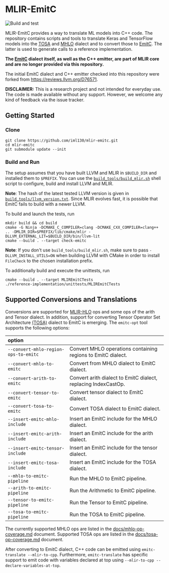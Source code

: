 # MLIR-EmitC

![Build and test](https://github.com/iml130/mlir-emitc/workflows/Build%20and%20test/badge.svg)

MLIR-EmitC provides a way to translate ML models into C++ code. The repository
contains scripts and tools to translate Keras and TensorFlow models into the
[TOSA](https://mlir.llvm.org/docs/Dialects/TOSA/) and
[MHLO](https://github.com/tensorflow/mlir-hlo) dialect and to convert those to
[EmitC](https://mlir.llvm.org/docs/Dialects/EmitC/).
The latter is used to generate calls to a reference implementation.

**The [EmitC](https://mlir.llvm.org/docs/Dialects/EmitC/) dialect itself, as well as the C++ emitter, are part of MLIR core and are no longer provided via this repository.**

The initial EmitC dialect and C++ emitter checked into this repository were forked from https://reviews.llvm.org/D76571.

**DISCLAIMER:** This is a research project and not intended for everyday use. The code is made available without any support. However, we welcome any kind of feedback via the issue tracker.


## Getting Started
### Clone

```shell
git clone https://github.com/iml130/mlir-emitc.git
cd mlir-emitc
git submodule update --init
```

### Build and Run

The setup assumes that you have built LLVM and MLIR in `$BUILD_DIR` and installed them to `$PREFIX`. You can use the [`build_tools/build_mlir.sh`](https://github.com/iml130/mlir-emitc/blob/main/build_tools/build_mlir.sh) shell script to configure, build and install LLVM and MLIR.

**Note**: The hash of the latest tested LLVM version is given in [`build_tools/llvm_version.txt`](https://github.com/iml130/mlir-emitc/blob/main/build_tools/llvm_version.txt). Since MLIR evolves fast, it is possible that EmitC fails to build with a newer LLVM.

To build and launch the tests, run
```shell
mkdir build && cd build
cmake -G Ninja -DCMAKE_C_COMPILER=clang -DCMAKE_CXX_COMPILER=clang++ .. -DMLIR_DIR=$PREFIX/lib/cmake/mlir -DLLVM_EXTERNAL_LIT=$BUILD_DIR/bin/llvm-lit
cmake --build . --target check-emitc
```

**Note**: If you don't use `build_tools/build_mlir.sh`, make sure to pass `-DLLVM_INSTALL_UTILS=ON` when building LLVM with CMake in order to install `FileCheck` to the chosen installation prefix.

To additionally build and execute the unittests, run
```shell
cmake --build . --target MLIREmitCTests
./reference-implementation/unittests/MLIREmitCTests
```


## Supported Conversions and Translations

Conversions are supported for [MLIR-HLO](https://github.com/tensorflow/mlir-hlo) ops and some ops of the arith and Tensor dialect.
In addition, support for converting Tensor Operator Set Architecture [(TOSA)](https://mlir.llvm.org/docs/Dialects/TOSA/) dialect to EmitC is emerging.
The `emitc-opt` tool supports the following options:

| option                                   |                                                                          |
| :--------------------------------------- |:------------------------------------------------------------------------ |
| `--convert-mhlo-region-ops-to-emitc `    | Convert MHLO operations containing regions to EmitC dialect.             |
| `--convert-mhlo-to-emitc `               | Convert from MHLO dialect to EmitC dialect.                              |
| `--convert-arith-to-emitc `              | Convert arith dialect to EmitC dialect, replacing IndexCastOp.           |
| `--convert-tensor-to-emitc `             | Convert tensor dialect to EmitC dialect.                                 |
| `--convert-tosa-to-emitc `               | Convert TOSA dialect to EmitC dialect.                                   |
| `--insert-emitc-mhlo-include`            | Insert an EmitC include for the MHLO dialect.                            |
| `--insert-emitc-arith-include`           | Insert an EmitC include for the arith dialect.                           |
| `--insert-emitc-tensor-include`          | Insert an EmitC include for the tensor dialect.                          |
| `--insert-emitc-tosa-include`            | Insert an EmitC include for the TOSA dialect.                            |
| `--mhlo-to-emitc-pipeline`               | Run the MHLO to EmitC pipeline.                                          |
| `--arith-to-emitc-pipeline`              | Run the Arithmetic to EmitC pipeline.                                    |
| `--tensor-to-emitc-pipeline`             | Run the Tensor to EmitC pipeline.                                        |
| `--tosa-to-emitc-pipeline`               | Run the TOSA to EmitC pipeline.                                          |

The currently supported MHLO ops are listed in the [docs/mhlo-op-coverage.md](docs/mhlo-op-coverage.md) document.
Supported TOSA ops are listed in the [docs/tosa-op-coverage.md](docs/tosa-op-coverage.md) document.

After converting to EmitC dialect, C++ code can be emitted using `emitc-translate --mlir-to-cpp`.
Furthermore, `emitc-translate` has specific support to emit code with variables declared at top using `--mlir-to-cpp --declare-variables-at-top`.
